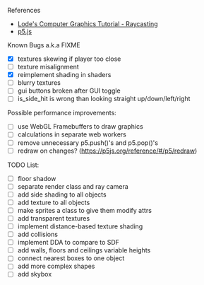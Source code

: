 References

-  [Lode's Computer Graphics Tutorial - Raycasting](https://lodev.org/cgtutor/raycasting.html)
-  [p5.js](https://p5js.org/reference/)

Known Bugs a.k.a
FIXME

-  [x] textures skewing if player too close
-  [ ] texture misalignment
-  [x] reimplement shading in shaders
-  [ ] blurry textures
-  [ ] gui buttons broken after GUI toggle
-  [ ] is_side_hit is wrong than looking straight up/down/left/right

Possible performance improvements:

-  [ ] use WebGL Framebuffers to draw graphics
-  [ ] calculations in separate web workers
-  [ ] remove unnecessary p5.push()'s and p5.pop()'s
-  [ ] redraw on changes? (https://p5js.org/reference/#/p5/redraw)

TODO List:

-  [ ] floor shadow
-  [ ] separate render class and ray camera
-  [ ] add side shading to all objects
-  [ ] add texture to all objects
-  [ ] make sprites a class to give them modify attrs
-  [ ] add transparent textures
-  [ ] implement distance-based texture shading
-  [ ] add collisions
-  [ ] implement DDA to compare to SDF
-  [ ] add walls, floors and ceilings variable heights
-  [ ] connect nearest boxes to one object
-  [ ] add more complex shapes
-  [ ] add skybox

